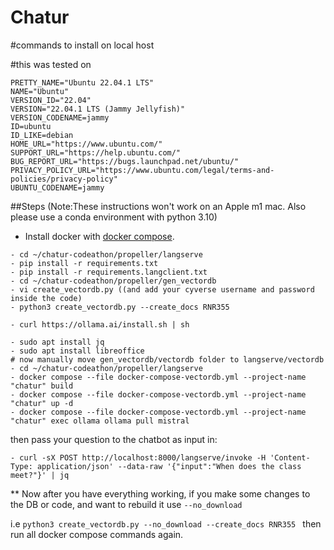 # Chatur

#commands to install on local host

#this was tested on
```
PRETTY_NAME="Ubuntu 22.04.1 LTS"
NAME="Ubuntu"
VERSION_ID="22.04"
VERSION="22.04.1 LTS (Jammy Jellyfish)"
VERSION_CODENAME=jammy
ID=ubuntu
ID_LIKE=debian
HOME_URL="https://www.ubuntu.com/"
SUPPORT_URL="https://help.ubuntu.com/"
BUG_REPORT_URL="https://bugs.launchpad.net/ubuntu/"
PRIVACY_POLICY_URL="https://www.ubuntu.com/legal/terms-and-policies/privacy-policy"
UBUNTU_CODENAME=jammy
```
##Steps (Note:These instructions won't work on an Apple m1 mac. Also please use a conda environment with python 3.10)
  
- Install docker with  [docker compose](https://docs.docker.com/compose/install/).
```- git clone https://github.com/ua-data7/chatur-codeathon
- cd ~/chatur-codeathon/propeller/langserve
- pip install -r requirements.txt
- pip install -r requirements.langclient.txt
- cd ~/chatur-codeathon/propeller/gen_vectordb
- vi create_vectordb.py ((and add your cyverse username and password inside the code)
- python3 create_vectordb.py --create_docs RNR355

- curl https://ollama.ai/install.sh | sh

- sudo apt install jq
- sudo apt install libreoffice
# now manually move gen_vectordb/vectordb folder to langserve/vectordb
- cd ~/chatur-codeathon/propeller/langserve
- docker compose --file docker-compose-vectordb.yml --project-name "chatur" build
- docker compose --file docker-compose-vectordb.yml --project-name "chatur" up -d
- docker compose --file docker-compose-vectordb.yml --project-name "chatur" exec ollama ollama pull mistral

```




then pass your question to the chatbot as input in:

`- curl -sX POST http://localhost:8000/langserve/invoke -H 'Content-Type: application/json' --data-raw '{"input":"When does the class meet?"}' | jq`




** Now after you have everything working, if you make some changes to the DB or code, and want to rebuild it use `--no_download`

i.e 
```python3 create_vectordb.py --no_download --create_docs RNR355 ```
then run all docker compose commands again.

